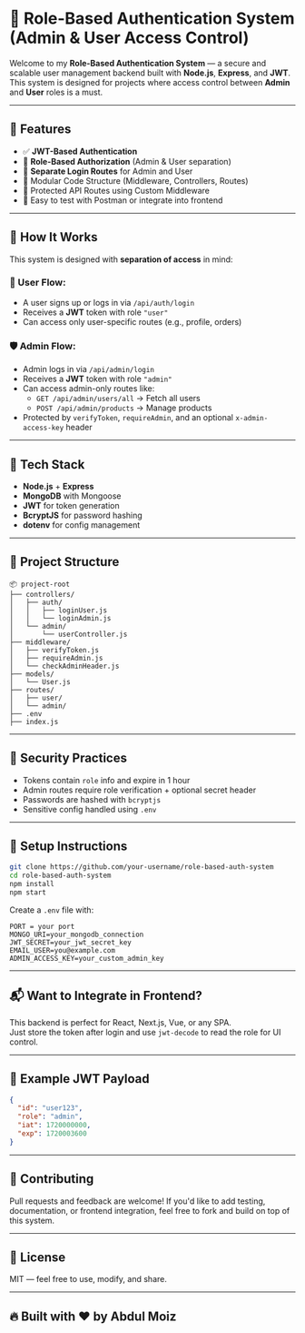 
# 🔐 Role-Based Authentication System (Admin & User Access Control)

Welcome to my **Role-Based Authentication System** — a secure and scalable user management backend built with **Node.js**, **Express**, and **JWT**. This system is designed for projects where access control between **Admin** and **User** roles is a must.

---

## 🚀 Features

- ✅ **JWT-Based Authentication**
- 🔑 **Role-Based Authorization** (Admin & User separation)
- 🔄 **Separate Login Routes** for Admin and User
- 🧱 Modular Code Structure (Middleware, Controllers, Routes)
- 🔐 Protected API Routes using Custom Middleware
- 🧪 Easy to test with Postman or integrate into frontend

---

## 🧠 How It Works

This system is designed with **separation of access** in mind:

### 👤 User Flow:
- A user signs up or logs in via `/api/auth/login`
- Receives a **JWT** token with role `"user"`
- Can access only user-specific routes (e.g., profile, orders)

### 🛡️ Admin Flow:
- Admin logs in via `/api/admin/login`
- Receives a **JWT** token with role `"admin"`
- Can access admin-only routes like:
  - `GET /api/admin/users/all` → Fetch all users
  - `POST /api/admin/products` → Manage products
- Protected by `verifyToken`, `requireAdmin`, and an optional `x-admin-access-key` header

---

## 🧱 Tech Stack

- **Node.js** + **Express**
- **MongoDB** with Mongoose
- **JWT** for token generation
- **BcryptJS** for password hashing
- **dotenv** for config management

---

## 📁 Project Structure

```
📦 project-root
├── controllers/
│   ├── auth/
│   │   ├── loginUser.js
│   │   └── loginAdmin.js
│   └── admin/
│       └── userController.js
├── middleware/
│   ├── verifyToken.js
│   ├── requireAdmin.js
│   └── checkAdminHeader.js
├── models/
│   └── User.js
├── routes/
│   ├── user/
│   └── admin/
├── .env
├── index.js
```

---

## 🔐 Security Practices

- Tokens contain `role` info and expire in 1 hour
- Admin routes require role verification + optional secret header
- Passwords are hashed with `bcryptjs`
- Sensitive config handled using `.env`

---

## 📌 Setup Instructions

```bash
git clone https://github.com/your-username/role-based-auth-system
cd role-based-auth-system
npm install
npm start
```

Create a `.env` file with:

```
PORT = your port
MONGO_URI=your_mongodb_connection
JWT_SECRET=your_jwt_secret_key
EMAIL_USER=you@example.com
ADMIN_ACCESS_KEY=your_custom_admin_key
```

---

## 📬 Want to Integrate in Frontend?

This backend is perfect for React, Next.js, Vue, or any SPA.  
Just store the token after login and use `jwt-decode` to read the role for UI control.

---

## 💬 Example JWT Payload

```json
{
  "id": "user123",
  "role": "admin",
  "iat": 1720000000,
  "exp": 1720003600
}
```

---

## 🤝 Contributing

Pull requests and feedback are welcome! If you'd like to add testing, documentation, or frontend integration, feel free to fork and build on top of this system.

---

## 📃 License

MIT — feel free to use, modify, and share.

---

## 🔥 Built with ❤️ by Abdul Moiz
